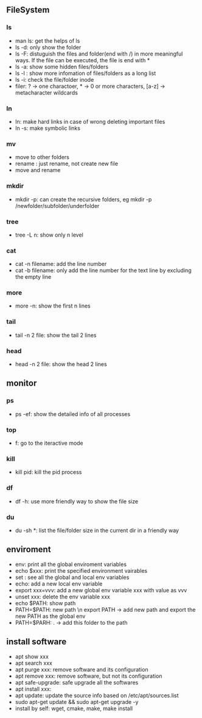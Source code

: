 ## FileSystem
### ls 
- man ls: get the helps of ls
- ls -d: only show the folder
- ls -F: distuguish the files and folder(end with /) in more meaningful ways. If the file can be executed, the file is end with *
- ls -a: show some hidden files/folders
- ls -l : show more infomation of files/folders as a long list
- ls -i: check the file/folder inode
- filer: ? -> one charactoer, * -> 0 or more characters, [a-z] -> metacharacter wildcards

### ln
- ln: make hard links in case of wrong deleting  important files
- ln -s: make symbolic links 

### mv 
- move to other folders 
- rename : just rename, not create new file
- move and rename 

### mkdir
- mkdir -p: can create the recursive folders, eg mkdir -p /newfolder/subfolder/underfolder


### tree
- tree -L n: show only n level

### cat 
- cat -n filename: add the line number
- cat -b filename: only add the line number for the text line by excluding the empty line

### more
- more -n:  show the first n lines

### tail 
- tail -n 2 file: show the tail 2 lines

### head 
- head -n 2 file: show the head 2 lines





## monitor 
### ps 
- ps -ef: show the detailed info of all processes

### top 
- f: go to the iteractive mode

### kill 
- kill pid: kill the pid process

### df
- df -h: use more friendly way to show the file size

### du 
- du -sh *: list the file/folder size in the current dir in a friendly way 



## enviroment 
- env: print all the global enviroment variables
- echo $xxx: print the specified environment vairables
- set : see all the global and local env variables
- echo: add a new local env variable
- export xxx=vvv: add a new global env variable xxx with value as vvv
- unset xxx: delete the env variable xxx 
- echo $PATH: show path
- PATH=$PATH: new path \n export PATH -> add new path and export the new PATH as the global env
- PATH=$PARH: . -> add this folder to the path


## install software
- apt show xxx
- apt search xxx
- apt purge xxx: remove software and its configuration
- apt remove xxx: remove software, but not its configuration
- apt safe-upgrade: safe upgrade all the softwares
- apt install xxx:
- apt update: update the source info based on /etc/apt/sources.list
- sudo apt-get update && sudo apt-get upgrade -y
- install by self: wget, cmake, make, make install
